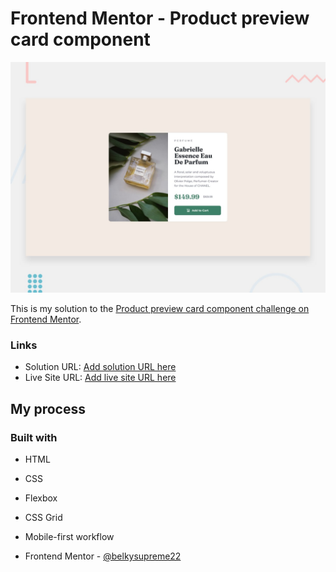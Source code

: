# Frontend Mentor - Product preview card component

![Design preview for the Product preview card component coding challenge](./design/desktop-preview.jpg)

This is my solution to the [Product preview card component challenge on Frontend Mentor](https://www.frontendmentor.io/challenges/product-preview-card-component-GO7UmttRfa).

### Links

- Solution URL: [Add solution URL here](https://your-solution-url.com)
- Live Site URL: [Add live site URL here](https://your-live-site-url.com)

## My process

### Built with

- HTML
- CSS 
- Flexbox
- CSS Grid
- Mobile-first workflow

- Frontend Mentor - [@belkysupreme22](https://www.frontendmentor.io/profile/belkysupreme22)
